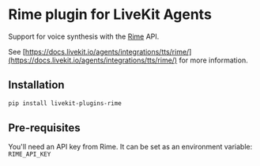# Rime plugin for LiveKit Agents

Support for voice synthesis with the [Rime](https://rime.ai/) API.

See [https://docs.livekit.io/agents/integrations/tts/rime/](https://docs.livekit.io/agents/integrations/tts/rime/) for more information.

## Installation

```bash
pip install livekit-plugins-rime
```

## Pre-requisites

You'll need an API key from Rime. It can be set as an environment variable: `RIME_API_KEY`
